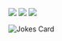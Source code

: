 ![](https://github-profile-summary-cards.vercel.app/api/cards/profile-details?username=DorayMini&theme=solarized_dark)
![](https://github-profile-summary-cards.vercel.app/api/cards/repos-per-language?username=DorayMini&theme=solarized_dark)
![](https://github-profile-summary-cards.vercel.app/api/cards/stats?username=DorayMini&theme=solarized_dark)

![Jokes Card](https://readme-jokes.vercel.app/api)

<!---
DorayMini/DorayMini is a ✨ special ✨ repository because its `README.md` (this file) appears on your GitHub profile.
You can click the Preview link to take a look at your changes.
--->
